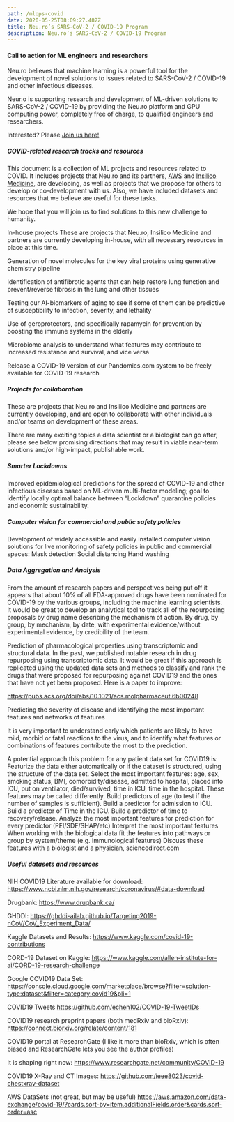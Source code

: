 ```yaml
---
path: /mlops-covid
date: 2020-05-25T08:09:27.482Z
title: Neu.ro’s SARS-CoV-2 / COVID-19 Program
description: Neu.ro’s SARS-CoV-2 / COVID-19 Program
---
```

#### Call to action for ML engineers and researchers

Neu.ro believes that machine learning is a powerful tool for the development of novel solutions to issues related to SARS-CoV-2 / COVID-19 and other infectious diseases. 

Neur.o is supporting research and development of ML-driven solutions to SARS-CoV-2 / COVID-19 by providing the Neu.ro platform and GPU computing power, completely free of charge, to qualified engineers and researchers. 

Interested? Please [Join us here!](http://landing.neu.ro/offers/covid-19/#)

##### COVID-related research tracks and resources

This document is a collection of ML projects and resources related to COVID. It includes projects that Neu.ro and its partners, [AWS](https://aws.amazon.com/) and [Insilico Medicine](https://insilico.com/), are developing, as well as projects that we propose for others to develop or co-development with us. Also, we have included datasets and resources that we believe are useful for these tasks. 

We hope that you will join us to find solutions to this new challenge to humanity.

In-house projects  These are projects that Neu.ro, Insilico Medicine and partners are currently developing in-house, with all necessary resources in place at this time. 

Generation of novel molecules for the key viral proteins using generative chemistry pipeline 

Identification of antifibrotic agents that can help restore lung function and prevent/reverse fibrosis in the lung and other tissues

Testing our AI-biomarkers of aging to see if some of them can be predictive of susceptibility to infection, severity, and lethality 

Use of geroprotectors, and specifically rapamycin for prevention by boosting the immune systems in the elderly 

Microbiome analysis to understand what features may contribute to increased resistance and survival, and vice versa 

Release a COVID-19 version of our Pandomics.com system to be freely available for COVID-19 research

##### Projects for collaboration

These are projects that Neu.ro and Insilico Medicine and partners are currently developing, and are open to collaborate with other individuals and/or teams on development of these areas. 

There are many exciting topics a data scientist or a biologist can go after, please see below promising directions that may result in viable near-term solutions and/or high-impact, publishable work.  

##### Smarter Lockdowns 

Improved epidemiological predictions for the spread of COVID-19 and other infectious diseases based on ML-driven multi-factor modeling; goal to identify locally optimal balance between “Lockdown” quarantine policies and economic sustainability.  

##### Computer vision for commercial and public safety policies

Development of widely accessible and easily installed computer vision solutions for live monitoring of safety policies in public and commercial spaces: Mask detection Social distancing
Hand washing

##### Data Aggregation and Analysis

From the amount of research papers and perspectives being put off it appears that about 10% of all FDA-approved drugs have been nominated for COVID-19 by the various groups, including the machine learning scientists. It would be great to develop an analytical tool to track all of the repurposing proposals by drug name describing the mechanism of action. By drug, by group, by mechanism, by date, with experimental evidence/without experimental evidence, by credibility of the team.

Prediction of pharmacological properties using transcriptomic and structural data. In the past, we published notable research in drug repurposing using transcriptomic data. It would be great if this approach is replicated using the updated data sets and methods to classify and rank the drugs that were proposed for repurposing against COVID19 and the ones that have not yet been proposed. Here is a paper to improve: 

https://pubs.acs.org/doi/abs/10.1021/acs.molpharmaceut.6b00248

Predicting the severity of disease and identifying the most important features and networks of features

It is very important to understand early which patients are likely to have mild, morbid or fatal reactions to the virus, and to identify what features or combinations of features contribute the most to the prediction.

A potential approach this problem for any patient data set for COVID19 is: Featurize the data either automatically or if the dataset is structured, using the structure of the data set. Select the most important features: age, sex, smoking status, BMI, comorbidity/disease, admitted to hospital, placed into ICU, put on ventilator, died/survived, time in ICU, time in the hospital. These features may be called differently.  Build predictors of age (to test if the number of samples is sufficient). Build a predictor for admission to ICU. Build a predictor of Time in the ICU. Build a predictor of time to recovery/release. 
Analyze the most important features for prediction for every predictor (PFI/SDF/SHAP/etc)
Interpret the most important features 
When working with the biological data fit the features into pathways or group by system/theme (e.g. immunological features)
Discuss these features with a biologist and a physician, sciencedirect.com

##### Useful datasets and resources

NIH COVID19 Literature available for download: https://www.ncbi.nlm.nih.gov/research/coronavirus/#data-download

Drugbank:  https://www.drugbank.ca/

GHDDI: https://ghddi-ailab.github.io/Targeting2019-nCoV/CoV_Experiment_Data/

Kaggle Datasets and Results: https://www.kaggle.com/covid-19-contributions

CORD-19 Dataset on Kaggle: https://www.kaggle.com/allen-institute-for-ai/CORD-19-research-challenge

Google COVID19 Data Set: https://console.cloud.google.com/marketplace/browse?filter=solution-type:dataset&filter=category:covid19&pli=1

COVID19 Tweets https://github.com/echen102/COVID-19-TweetIDs

COVID19 research preprint papers (both medRxiv and bioRxiv): https://connect.biorxiv.org/relate/content/181

COVID19 portal at ResearchGate (I like it more than bioRxiv, which is often biased and ResearchGate lets you see the author profiles) 

It is shaping right now:  https://www.researchgate.net/community/COVID-19

COVID19 X-Ray and CT Images: https://github.com/ieee8023/covid-chestxray-dataset

AWS DataSets (not great, but may be useful) https://aws.amazon.com/data-exchange/covid-19/?cards.sort-by=item.additionalFields.order&cards.sort-order=asc